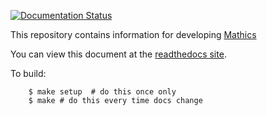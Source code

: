 [![Documentation Status](https://readthedocs.org/projects/mathics-development-guide/badge/?version=latest)](https://mathics-development-guide.readthedocs.io/en/latest/?badge=latest)


This repository contains information for developing [Mathics](https://mathics.org)

You can view this document at the [readthedocs site](https://mathics-development-guide.readthedocs.io/en/latest/).

To build:

```
	$ make setup  # do this once only
	$ make # do this every time docs change
```
